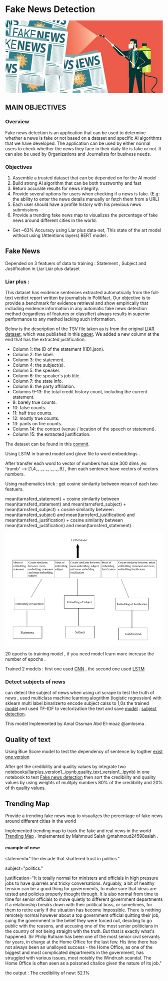 # Fake News Detection

![](https://github.com/smara97/Fake-News-Detection/blob/master/fakenews.png)

## MAIN OBJECTIVES

### Overview

Fake news detection is an application that can be used to determine whether a news is fake
or not based on a dataset and specific AI algorithms that we have developed. The
application can be used by either normal users to check whether the news they face in their
daily life is fake or not. It can also be used by Organizations and Journalists for business
needs.

### Objectives

1. Assemble a trusted dataset that can be depended on for the AI model
2. Build strong AI algorithm that can be both trustworthy and fast
3. Return accurate results for news integrity.
4. Provide several options for users when checking if a news is fake. (E.g: the ability to
enter the news details manually or fetch them from a URL)
5. Each user should have a profile history with his previous news submissions
6. Provide a trending fake news map to visualizes the percentage of fake news around
different cities in the world.

- Get ~63% Accuracy using Liar plus data-set, This state of the art  model without using (Attentions layers) BERT model .

## Fake News

Depended on 3 featuers of data to training : Statement , Subject and Justification in Liar Liar plus dataset 


### Liar plus :

This dataset has evidence sentences extracted automatically from the full-text verdict report written by journalists in Politifact. Our objective is to provide a benchmark for evidence retrieval and show empirically that including evidence information in any automatic fake news detection method (regardless of features or classifier) always results in superior performance to any method lacking such information.

Below is the description of the TSV file taken as is from the original [LIAR dataset](https://www.aclweb.org/anthology/W18-5513/), which was published in this [paper](https://www.aclweb.org/anthology/P17-2067/). We added a new column at the end that has the extracted justification.

- Column 1: the ID of the statement ([ID].json).
- Column 2: the label.
- Column 3: the statement.
- Column 4: the subject(s).
- Column 5: the speaker.
- Column 6: the speaker's job title.
- Column 7: the state info.
- Column 8: the party affiliation.
- Columns 9-13: the total credit history count, including the current statement.
- 9: barely true counts.
- 10: false counts.
- 11: half true counts.
- 12: mostly true counts.
- 13: pants on fire counts.
- Column 14: the context (venue / location of the speech or statement).
- Column 15: the extracted justification.

The dataset can be found in this [commit](https://github.com/smara97/FakeNews/tree/master/liar-plus).

Using LSTM in trained model and glove file to word embeddings .

After transfer each word to vector of numbers has size 300 dims ,ex:
'trumb' --> [1,4,.,.,.,.,.,.,.,.,.,9] , then each sentence have vectors of vectors numbers.

Using mathematics trick :
get cosine similarity between mean of each two featuers.

mean(tarnsferd_statement) + cosine similarity between mean(tarnsferd_statement) and mean(tarnsferd_subject) + mean(tarnsferd_subject) + cosine similarity between mean(tarnsferd_subject) and mean(tarnsferd_justification) and mean(tarnsferd_justification) + cosine similarity between mean(tarnsferd_justification) and mean(tarnsferd_statement) .

![](https://github.com/smara97/Fake-News-Detection/blob/master/model_desgin.png)

20 epochs to training model , if you need model learn more increase the number of epochs .

Trained 2 models : first one used [CNN](https://github.com/smara97/Fake-News-Detection/blob/master/Train/fake_new_detection-CNN.ipynb) , the second one used [LSTM](https://github.com/smara97/Fake-News-Detection/blob/master/Train/fake_news_detection_lstm.ipynb)



### Detect subjects of news 

can detect the subject of news when using url scrape to test the truth of news , used multiclass machine learning alogrithm (logistic regression) with sklearn multi label binarizerto encode subject calss to 1,0s the trained [model](https://github.com/smara97/Fake-News-Detection/blob/master/model.sav) and used TF-IDF to vectorization the text and save [model](https://github.com/smara97/Fake-News-Detection/blob/master/vectorize.sav) .
[subject detection](https://github.com/smara97/Fake-News-Detection/blob/master/subject_predict.py).

This model Implemented by Amal Ossman Abd El-moaz @amlosma .


## Quality of text 

Using Blue Score model to test the dependency of sentence by togther 
[exist one version](https://github.com/smara97/Fake-News-Detection/blob/master/1st%20version/quality_text_version1_.ipynb)

After get the credibility and quality values by integrate two notebooks(liarplus_version1_.ipynb,quality_text_version1_.ipynb) in one notebook to test [Fake news detection](https://github.com/smara97/Fake-News-Detection/blob/master/fake_news_detection.ipynb)
then sort the credibility and quality values by using weights of mulitply numbers 80% of the credibility and 20% of th quality values.



## Trending Map
Provide a trending fake news map to visualizes the percentage of fake news around different cities in the world 

Implemented trending map to track the fake and real news in the world [Trending Map](https://github.com/smara97/Fake-News-Detection/tree/master/trending) .
Implemented by Mahmoud Salah @mahmoud24598salah .

#### example of new:

statement="The decade that shattered trust in politics."

subject="politics."

justification="It is totally normal for ministers and officials in high pressure jobs to have quarrels and tricky conversations.
Arguably, a bit of healthy tension can be a good thing for governments, to make sure that ideas are tested and policies properly thought through.
It is also normal from time to time for senior officials to move quietly to different government departments if a relationship breaks down with their political boss, or sometimes, for them to retire early if the situation has become impossible.
There is nothing remotely normal however about a top government official quitting their job, suing the government in the belief they were forced out, deciding to go public with the reasons, and accusing one of the most senior politicians in the country of not being straight with the truth.
But that is exactly what's happened. Sir Philip Rutnam has been one of the most senior civil servants for years, in charge at the Home Office for the last few.
His time there has not always been an unalloyed success - the Home Office, as one of the biggest and most complicated departments in the government, has struggled with various issues, most notably the Windrush scandal. The Home Office is often seen as a poisoned chalice given the nature of its job."

the output : The credibility of new: 52.1%
